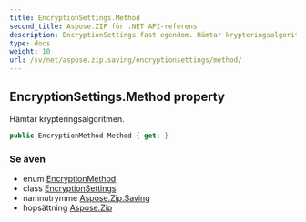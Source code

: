 ```yaml
---
title: EncryptionSettings.Method
second_title: Aspose.ZIP för .NET API-referens
description: EncryptionSettings fast egendom. Hämtar krypteringsalgoritmen.
type: docs
weight: 10
url: /sv/net/aspose.zip.saving/encryptionsettings/method/
---
```

## EncryptionSettings.Method property

Hämtar krypteringsalgoritmen.

```csharp
public EncryptionMethod Method { get; }
```

### Se även

* enum [EncryptionMethod](../../encryptionmethod/)
* class [EncryptionSettings](../)
* namnutrymme [Aspose.Zip.Saving](../../encryptionsettings/)
* hopsättning [Aspose.Zip](../../../)


